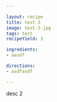 ```yaml
---

layout: recipe
title: test 3
image: test-3.jpg
tags: test
recipeYield: 3

ingredients:
- aasdf

directions:
- asdfasdf

---
```


desc 2
